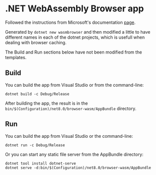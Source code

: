 # .NET WebAssembly Browser app

Followed the instructions from Microsoft's documentation [page](https://learn.microsoft.com/en-us/aspnet/core/client-side/dotnet-interop?view=aspnetcore-7.0).

Generated by `dotnet new wasmbrowser` and then modified a little to have different names in each of the dotnet projects, which is usefull when dealing with browser caching.

The Build and Run sections below have not been modified from the templates.

## Build

You can build the app from Visual Studio or from the command-line:

```
dotnet build -c Debug/Release
```

After building the app, the result is in the `bin/$(Configuration)/net8.0/browser-wasm/AppBundle` directory.

## Run

You can build the app from Visual Studio or the command-line:

```
dotnet run -c Debug/Release
```

Or you can start any static file server from the AppBundle directory:

```
dotnet tool install dotnet-serve
dotnet serve -d:bin/$(Configuration)/net8.0/browser-wasm/AppBundle
```